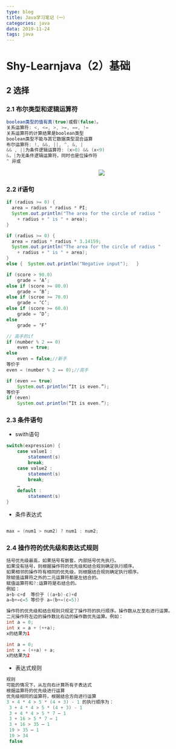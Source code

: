 ```yaml
---
type: blog
title: Java学习笔记（一）
categories: java
data: 2019-11-24
tags: java
---
```

# Shy-Learnjava（2）基础
## 2 选择
### 2.1 布尔类型和逻辑运算符
```java
boolean类型的值有真(true)或假(false)。
关系运算符: <, <=, >, >=, ==, !=
关系运算符的计算结果是boolean类型
boolean类型不能与其它数据类型混合运算
布尔运算符: !, &&, ||, ^, &, | 
&& , ||为条件逻辑运算符: (x>0) && (x<9)
&，|为无条件逻辑运算符，同时也是位操作符
^ 异或
```
<div align = center>
<img src = "https://img.vim-cn.com/80/4f17375d3236c4af37f9a0803b9272b11b99c5.png">
</div>

### 2.2 if语句
```java
if (radius >= 0) {
  area = radius * radius * PI;
  System.out.println("The area for the circle of radius " 
    + radius + " is " + area);
}

if (radius >= 0) {   
  area = radius * radius * 3.14159;
  System.out.println("The area for the circle of radius " 
    + radius + " is " + area);
} 
else {  System.out.println("Negative input");   }

if (score > 90.0)
    grade = ‘A’;
else if (score >= 80.0)
    grade = ‘B’;
else if (scroe >= 70.0)
    grade = ‘C’;
else if (score >= 60.0)
    grade = ‘D’;
else
    grade = ‘F’

// 高手的if
if (number % 2 == 0)
    even = true;
else
    even = false;//新手
等价于
even = (number % 2 == 0);//高手

if (even == true)
    System.out.println(“It is even.”);
等价于
if (even)
    System.out.println(“It is even.”);

```
### 2.3 条件语句
- swith语句
```java
switch(expression) {
    case value1 : 
        statement(s)
        break;
    case value2 : 
        statement(s)
        break;
    …
    default : 
        statement(s)
}
```

- 条件表达式
```java

max = (num1 > num2) ? num1 : num2;
```
### 2.4 操作符的优先级和表达式规则
```java
括号优先级最高，如果括号有嵌套，内部括号优先执行。
如果没有括号，则根据操作符的优先级和结合规则确定执行顺序。
如果相邻的操作符有相同的优先级，则根据结合规则确定执行顺序。
除赋值运算符之外的二元运算符都是左结合的。
赋值运算符和?:运算符是右结合的。
例如：
a+b-c+d  等价于 ((a+b)-c)+d
a=b+=c=5 等价于 a=(b+=(c=5))

操作符的优先级和结合规则只规定了操作符的执行顺序。操作数从左至右进行运算。
二元操作符左边的操作数比右边的操作数优先运算。例如：
int a = 0;
int x = a + (++a);
x的结果为1

int a = 0;
int x = (++a) + a;
x的结果为2
```
- 表达式规则
```java
规则
可能的情况下，从左向右计算所有子表达式
根据运算符的优先级进行运算
优先级相同的运算符，根据结合方向进行运算
3 + 4 * 4 > 5 * (4 + 3) - 1 的执行顺序为：
 3 + 4 * 4 > 5 * (4 + 3) - 1 
 3 + 4 * 4 > 5 * 7 – 1
 3 + 16 > 5 * 7 – 1
 3 + 16 > 35 – 1
 19 > 35 – 1
 19 > 34
 false
```